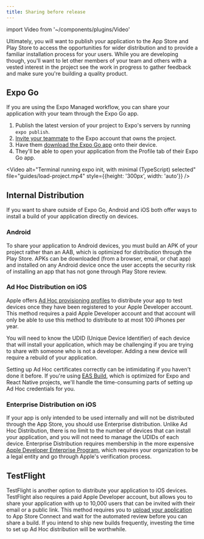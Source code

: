 ```yaml
---
title: Sharing before release
---
```


import Video from '~/components/plugins/Video'

Ultimately, you will want to publish your application to the App Store and Play Store to access the opportunities for wider distribution and to provide a familiar installation process for your users.  While you are developing though, you'll want to let other members of your team and others with a vested interest in the project see the work in progress to gather feedback and make sure you're building a quality product.

## Expo Go

If you are using the Expo Managed workflow, you can share your application with your team through the Expo Go app.

1. Publish the latest version of your project to Expo's servers by running `expo publish`.
2. [Invite your teammate](https://expo.io/[account]/[project]/settings/members) to the Expo account that owns the project.
3. Have them [download the Expo Go app](https://expo.io/expo-go) onto their device.
4. They'll be able to open your application from the Profile tab of their Expo Go app.


<Video alt="Terminal running expo init, with minimal (TypeScript) selected" file="guides/load-project.mp4" style={{height: '300px', width: 'auto'}} />

## Internal Distribution

If you want to share outside of Expo Go, Android and iOS both offer ways to install a build of your application directly on devices.

### Android

To share your application to Android devices, you must build an APK of your project rather than an AAB, which is optimized for distribution through the Play Store. APKs can be downloaded (from a browser, email, or chat app) and installed on any Android device once the user accepts the security risk of installing an app that has not gone through Play Store review.

### Ad Hoc Distribution on iOS

Apple offers [Ad Hoc provisioning profiles](https://help.apple.com/xcode/mac/current/#/dev7ccaf4d3c) to distribute your app to test devices once they have been registered to your Apple Developer account.  This method requires a paid Apple Developer account and that account will only be able to use this method to distribute to at most 100 iPhones per year.

You will need to know the UDID (Unique Device Identifier) of each device that will install your application, which may be challenging if you are trying to share with someone who is not a developer.  Adding a new device will require a rebuild of your application. 

Setting up Ad Hoc certificates correctly can be intimidating if you haven't done it before.  If you're using [EAS Build](build/internal-distribution.md), which is optimized for Expo and React Native projects, we'll handle the time-consuming parts of setting up Ad Hoc credentials for you.

### Enterprise Distribution on iOS

If your app is only intended to be used internally and will not be distributed through the App Store, you should use Enterprise distribution.  Unlike Ad Hoc Distribution, there is no limit to the number of devices that can install your application, and you will not need to manage the UDIDs of each device.  Enterprise Distribution requires membership in the more expensive [Apple Developer Enterprise Program](https://developer.apple.com/programs/enterprise/), which requires your organization to be a legal entity and go through Apple's verification process. 


## TestFlight

TestFlight is another option to distribute your application to iOS devices.  TestFlight also requires a paid Apple Developer account, but allows you to share your application with up to 10,000 users that can be invited with their email or a public link.  This method requires you to [upload your application](/submit/ios.md) to App Store Connect and wait for the automated review before you can share a build.  If you intend to ship new builds frequently, investing the time to set up Ad Hoc distribution will be worthwhile.